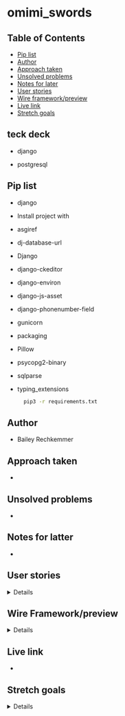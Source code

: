# omimi_swords

## Table of Contents

- [Pip list](#pip-list)
- [Author](#author)
- [Approach taken](#approach-taken)
- [Unsolved problems](#unsolved-problem)
- [Notes for later](#notes-for-latter)
- [User stories](#user-stories)
- [Wire framework/preview](#wire-framework/preview)
- [Live link](#live-link)
- [Stretch goals](#stretch-goals)


## teck deck
- django

- postgresql


## Pip list

- django

- Install project with

- asgiref

- dj-database-url

- Django

- django-ckeditor

- django-environ

- django-js-asset

- django-phonenumber-field

- gunicorn

- packaging

- Pillow

- psycopg2-binary

- sqlparse

- typing_extensions

  ```bash
    pip3 -r requirements.txt
  ```

## Author

- Bailey Rechkemmer


## Approach taken

-  

## Unsolved problems

- 

## Notes for latter

- 

## User stories

<details close>
<ul>
<li>make the video able to play and take up full screen on the page {}</li>
<li></li>
<li></li>
<li></li>
<li></li>
</ul>
</details>

## Wire Framework/preview 

<details close>

| Description | Screenshot |
|------------ | ------------|
| <h3 align="center">Preview</h3> | <img src="img/" width=400 height=500/> |
| <h3 align="center">Home Page</h3> | <img src="img/" width=400 height=500/> |
| <h3 align="center">NPC Cards</h3> | <img src="img/" width=400 height=500/> |
</details>

## Live link

- 

## Stretch goals

<details close>
<ul>
<li></li>
<li></li>
<li></li>
<li></li>
<li></li>
</ul>
</details>